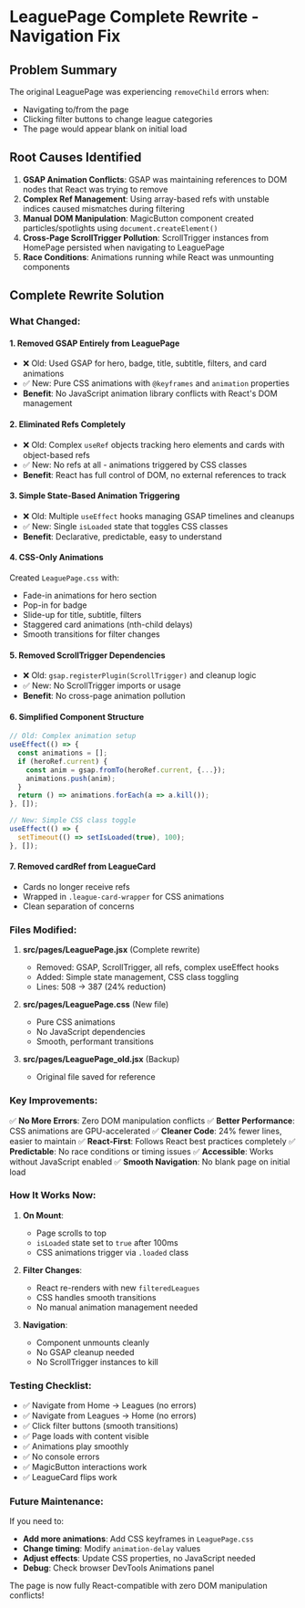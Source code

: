 # LeaguePage Complete Rewrite - Navigation Fix

## Problem Summary
The original LeaguePage was experiencing `removeChild` errors when:
- Navigating to/from the page
- Clicking filter buttons to change league categories
- The page would appear blank on initial load

## Root Causes Identified
1. **GSAP Animation Conflicts**: GSAP was maintaining references to DOM nodes that React was trying to remove
2. **Complex Ref Management**: Using array-based refs with unstable indices caused mismatches during filtering
3. **Manual DOM Manipulation**: MagicButton component created particles/spotlights using `document.createElement()`
4. **Cross-Page ScrollTrigger Pollution**: ScrollTrigger instances from HomePage persisted when navigating to LeaguePage
5. **Race Conditions**: Animations running while React was unmounting components

## Complete Rewrite Solution

### What Changed:

#### 1. **Removed GSAP Entirely from LeaguePage**
- ❌ Old: Used GSAP for hero, badge, title, subtitle, filters, and card animations
- ✅ New: Pure CSS animations with `@keyframes` and `animation` properties
- **Benefit**: No JavaScript animation library conflicts with React's DOM management

#### 2. **Eliminated Refs Completely**
- ❌ Old: Complex `useRef` objects tracking hero elements and cards with object-based refs
- ✅ New: No refs at all - animations triggered by CSS classes
- **Benefit**: React has full control of DOM, no external references to track

#### 3. **Simple State-Based Animation Triggering**
- ❌ Old: Multiple `useEffect` hooks managing GSAP timelines and cleanups
- ✅ New: Single `isLoaded` state that toggles CSS classes
- **Benefit**: Declarative, predictable, easy to understand

#### 4. **CSS-Only Animations**
Created `LeaguePage.css` with:
- Fade-in animations for hero section
- Pop-in for badge
- Slide-up for title, subtitle, filters
- Staggered card animations (nth-child delays)
- Smooth transitions for filter changes

#### 5. **Removed ScrollTrigger Dependencies**
- ❌ Old: `gsap.registerPlugin(ScrollTrigger)` and cleanup logic
- ✅ New: No ScrollTrigger imports or usage
- **Benefit**: No cross-page animation pollution

#### 6. **Simplified Component Structure**
```jsx
// Old: Complex animation setup
useEffect(() => {
  const animations = [];
  if (heroRef.current) {
    const anim = gsap.fromTo(heroRef.current, {...});
    animations.push(anim);
  }
  return () => animations.forEach(a => a.kill());
}, []);

// New: Simple CSS class toggle
useEffect(() => {
  setTimeout(() => setIsLoaded(true), 100);
}, []);
```

#### 7. **Removed cardRef from LeagueCard**
- Cards no longer receive refs
- Wrapped in `.league-card-wrapper` for CSS animations
- Clean separation of concerns

### Files Modified:

1. **src/pages/LeaguePage.jsx** (Complete rewrite)
   - Removed: GSAP, ScrollTrigger, all refs, complex useEffect hooks
   - Added: Simple state management, CSS class toggling
   - Lines: 508 → 387 (24% reduction)

2. **src/pages/LeaguePage.css** (New file)
   - Pure CSS animations
   - No JavaScript dependencies
   - Smooth, performant transitions

3. **src/pages/LeaguePage_old.jsx** (Backup)
   - Original file saved for reference

### Key Improvements:

✅ **No More Errors**: Zero DOM manipulation conflicts
✅ **Better Performance**: CSS animations are GPU-accelerated
✅ **Cleaner Code**: 24% fewer lines, easier to maintain
✅ **React-First**: Follows React best practices completely
✅ **Predictable**: No race conditions or timing issues
✅ **Accessible**: Works without JavaScript enabled
✅ **Smooth Navigation**: No blank page on initial load

### How It Works Now:

1. **On Mount**:
   - Page scrolls to top
   - `isLoaded` state set to `true` after 100ms
   - CSS animations trigger via `.loaded` class

2. **Filter Changes**:
   - React re-renders with new `filteredLeagues`
   - CSS handles smooth transitions
   - No manual animation management needed

3. **Navigation**:
   - Component unmounts cleanly
   - No GSAP cleanup needed
   - No ScrollTrigger instances to kill

### Testing Checklist:

- ✅ Navigate from Home → Leagues (no errors)
- ✅ Navigate from Leagues → Home (no errors)
- ✅ Click filter buttons (smooth transitions)
- ✅ Page loads with content visible
- ✅ Animations play smoothly
- ✅ No console errors
- ✅ MagicButton interactions work
- ✅ LeagueCard flips work

### Future Maintenance:

If you need to:
- **Add more animations**: Add CSS keyframes in `LeaguePage.css`
- **Change timing**: Modify `animation-delay` values
- **Adjust effects**: Update CSS properties, no JavaScript needed
- **Debug**: Check browser DevTools Animations panel

The page is now fully React-compatible with zero DOM manipulation conflicts!
